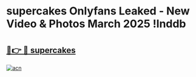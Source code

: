 # supercakes Onlyfans Leaked - New Video & Photos March 2025 !lnddb

# <h2><a href="https://lrcv6l.iuczelnia.edu.pl?title=supercakes&ref=lnddb">🔗👉 🔴 supercakes</a></h2>

[![acn](https://github.com/user-attachments/assets/0f9c940e-d8b0-45ae-aac7-cd30a18b3e1c)](https://lrcv6l.iuczelnia.edu.pl?title=supercakes&ref=lnddb)

